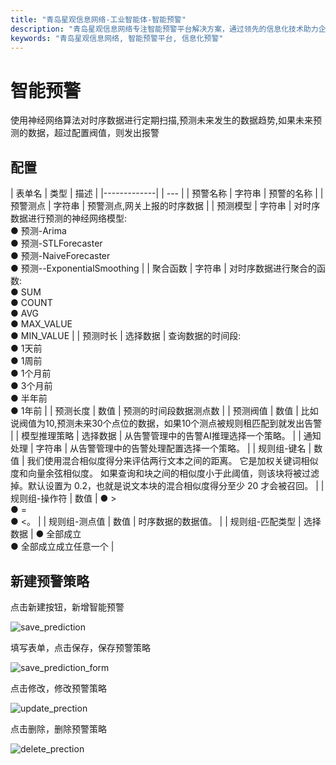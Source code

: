 ```yaml
---
title: "青岛星观信息网络-工业智能体-智能预警"
description: "青岛星观信息网络专注智能预警平台解决方案，通过领先的信息化技术助力企业数字化转型，提供精准、高效的预警服务。"
keywords: "青岛星观信息网络, 智能预警平台, 信息化预警"
---
```


# 智能预警

使用神经网络算法对时序数据进行定期扫描,预测未来发生的数据趋势,如果未来预测的数据，超过配置阀值，则发出报警

## 配置

| 表单名         | 类型 | 描述 |
|-------------|  | --- |
| 预警名称       | 字符串	| 预警的名称 |
| 预警测点       |	字符串 |	预警测点,网关上报的时序数据 |
| 预测模型      |	字符串 |	对时序数据进行预测的神经网络模型:<br/> ● 预测-Arima <br/> ● 预测-STLForecaster <br/> ● 预测-NaiveForecaster <br/> ● 预测--ExponentialSmoothing |
| 聚合函数 |	字符串 |	对时序数据进行聚合的函数:<br/> ● SUM <br/> ● COUNT <br/> ● AVG <br/> ● MAX_VALUE <br/> ● MIN_VALUE |
| 预测时长 |	选择数据 |	查询数据的时间段:<br/> ● 1天前 <br/> ● 1周前 <br/> ● 1个月前 <br/> ● 3个月前 <br/> ● 半年前 <br/> ● 1年前 |
| 预测长度 |	数值 |	预测的时间段数据测点数 |
| 预测阀值 |	数值 |	比如说阀值为10,预测未来30个点位的数据，如果10个测点被规则租匹配到就发出告警 |
| 模型推理策略 |	选择数据 |	从告警管理中的告警AI推理选择一个策略。 |
| 通知处理 | 字符串 |	从告警管理中的告警处理配置选择一个策略。 |
| 规则组-键名 | 数值 |	我们使用混合相似度得分来评估两行文本之间的距离。 它是加权关键词相似度和向量余弦相似度。 如果查询和块之间的相似度小于此阈值，则该块将被过滤掉。默认设置为 0.2，也就是说文本块的混合相似度得分至少 20 才会被召回。 |
| 规则组-操作符 | 数值 |	● ><br/> ● =<br/> ● <。 |
| 规则组-测点值 | 数值 |	时序数据的数据值。 |
| 规则组-匹配类型 | 选择数据 |	● 全部成立<br/> ● 全部成立成立任意一个 |

## 新建预警策略

点击新建按钮，新增智能预警

![save_prediction](/docs-assets/img/ai/prediction/save_prediction.png)

填写表单，点击保存，保存预警策略

![save_prediction_form](/docs-assets/img/ai/prediction/save_prediction_form.png)

点击修改，修改预警策略

![update_prection](/docs-assets/img/ai/prediction/update_prection.png)

点击删除，删除预警策略

![delete_prection](/docs-assets/img/ai/prediction/delete_prection.png)